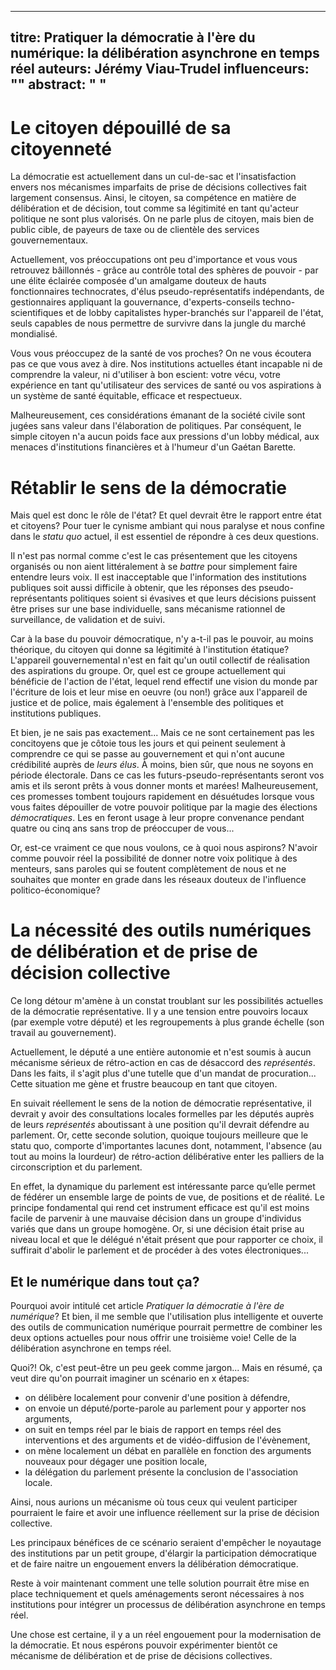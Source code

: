 ------------------
titre: Pratiquer la démocratie à l'ère du numérique: la délibération asynchrone en temps réel
auteurs: Jérémy Viau-Trudel
influenceurs: ""
abstract: " "
------------------

# Le citoyen dépouillé de sa citoyenneté

La démocratie est actuellement dans un cul-de-sac et l'insatisfaction envers nos mécanismes imparfaits de prise de décisions collectives fait largement consensus.  Ainsi, le citoyen, sa compétence en matière de délibération et de décision, tout comme sa légitimité en tant qu'acteur politique ne sont plus valorisés. On ne parle plus de citoyen, mais bien de public cible, de payeurs de taxe ou de clientèle des services gouvernementaux.

Actuellement, vos préoccupations ont peu d'importance et vous vous retrouvez bâillonnés - grâce au contrôle total des sphères de pouvoir - par une élite éclairée composée d'un amalgame douteux de hauts fonctionnaires technocrates, d'élus pseudo-représentatifs indépendants, de gestionnaires appliquant la gouvernance, d'experts-conseils techno-scientifiques et de lobby capitalistes hyper-branchés sur l'appareil de l'état, seuls capables de nous permettre de survivre dans la jungle du marché mondialisé.

Vous vous préoccupez de la santé de vos proches? On ne vous écoutera pas ce que vous avez à dire. Nos institutions actuelles étant incapable ni de comprendre la valeur, ni d'utiliser à bon escient: votre vécu, votre expérience en tant qu'utilisateur des services de santé ou vos aspirations à un système de santé équitable, efficace et respectueux.

Malheureusement, ces considérations émanant de la société civile sont jugées sans valeur dans l'élaboration de politiques. Par conséquent, le simple citoyen n'a aucun poids face aux pressions d'un lobby médical, aux menaces d'institutions financières et à l'humeur d'un Gaétan Barette.

# Rétablir le sens de la démocratie

Mais quel est donc le rôle de l'état? Et quel devrait être le rapport entre état et citoyens? Pour tuer le cynisme ambiant qui nous paralyse et nous confine dans le *statu quo* actuel, il est essentiel de répondre à ces deux questions.

Il n'est pas normal comme c'est le cas présentement que les citoyens organisés ou non aient littéralement à se *battre* pour simplement faire entendre leurs voix. Il est inacceptable que l'information des institutions publiques soit aussi difficile à obtenir, que les réponses des pseudo-représentants politiques soient si évasives et que leurs décisions puissent être prises sur une base individuelle, sans mécanisme rationnel de surveillance, de validation et de suivi.

Car à la base du pouvoir démocratique, n'y a-t-il pas le pouvoir, au moins théorique, du citoyen qui donne sa légitimité à l'institution étatique? L'appareil gouvernemental n'est en fait qu'un outil collectif de réalisation des aspirations du groupe. Or, quel est ce groupe actuellement qui bénéficie de l'action de l'état, lequel rend effectif une vision du monde par l'écriture de lois et leur mise en oeuvre (ou non!) grâce aux l'appareil de justice et de police, mais également à l'ensemble des politiques et institutions publiques.

 Et bien, je ne sais pas exactement... Mais ce ne sont certainement pas les concitoyens que je côtoie tous les jours et qui peinent seulement à comprendre ce qui se passe au gouvernement et qui n'ont aucune crédibilité auprès de *leurs élus*. À moins, bien sûr, que nous ne soyons en période électorale. Dans ce cas les futurs-pseudo-représentants seront vos amis et ils seront prêts à vous donner monts et marées! Malheureusement, ces promesses tombent toujours rapidement en désuétudes lorsque vous vous faites dépouiller de votre pouvoir politique par la magie des élections *démocratiques*. Les  en feront usage à leur propre convenance pendant quatre ou cinq ans sans trop de préoccuper de vous...

Or, est-ce vraiment ce que nous voulons, ce à quoi nous aspirons? N'avoir comme pouvoir réel la possibilité de donner notre voix politique à des menteurs, sans paroles qui se foutent complètement de nous et ne souhaites que monter en grade dans les réseaux douteux de l'influence politico-économique?

# La nécessité des outils numériques de délibération et de prise de décision collective

Ce long détour m'amène à un constat troublant sur les possibilités actuelles de la démocratie représentative. Il y a une tension entre pouvoirs locaux (par exemple votre député) et les regroupements à plus grande échelle (son travail au gouvernement).

Actuellement, le député a une entière autonomie et n'est soumis à aucun mécanisme sérieux de rétro-action en cas de désaccord des *représentés*. Dans les faits, il s'agit plus d'une tutelle que d'un mandat de procuration... Cette situation me gène et frustre beaucoup en tant que citoyen.

En suivait réellement le sens de la notion de démocratie représentative, il devrait y avoir des consultations locales formelles par les députés auprès de leurs *représentés* aboutissant à une position qu'il devrait défendre au parlement. Or, cette seconde solution, quoique toujours meilleure que le statu quo, comporte d'importantes lacunes dont, notamment, l'absence (au tout au moins la lourdeur) de rétro-action délibérative enter les palliers de la circonscription et du parlement.

En effet, la dynamique du parlement est intéressante parce qu’elle permet de fédérer un ensemble large de points de vue, de positions et de réalité. Le principe fondamental qui rend cet instrument efficace est qu'il est moins facile de parvenir à une mauvaise décision dans un groupe d'individus variés que dans un groupe homogène. Or, si une décision était prise au niveau local et que le délégué n'était présent que pour rapporter ce choix, il suffirait d'abolir le parlement et de procéder à des votes électroniques...

## Et le numérique dans tout ça?

Pourquoi avoir intitulé cet article *Pratiquer la démocratie à l'ère de numérique*? Et bien, il me semble que l'utilisation plus intelligente et ouverte des outils de communication numérique pourrait permettre de combiner les deux options actuelles pour nous offrir une troisième voie! Celle de la délibération asynchrone en temps réel.

Quoi?! Ok, c'est peut-être un peu geek comme jargon... Mais en résumé, ça veut dire qu'on pourrait imaginer un scénario en x étapes:    
  - on délibère localement pour convenir d'une position à défendre,
  - on envoie un député/porte-parole au parlement pour y apporter nos arguments,
  - on suit en temps réel par le biais de rapport en temps réel des interventions et des arguments et de vidéo-diffusion de l'évènement,
  - on mène localement un débat en parallèle en fonction des arguments nouveaux pour dégager une position locale,
  - la délégation du parlement présente la conclusion de l'association locale.

Ainsi, nous aurions un mécanisme où tous ceux qui veulent participer pourraient le faire et avoir une influence réellement sur la prise de décision collective.

Les principaux bénéfices de ce scénario seraient d'empêcher le noyautage des institutions par un petit groupe, d'élargir la participation démocratique et de faire naitre un engouement envers la délibération démocratique.

Reste à voir maintenant comment une telle solution pourrait être mise en place techniquement et quels aménagements seront nécessaires à nos institutions pour intégrer un processus de délibération asynchrone en temps réel.

Une chose est certaine, il y a un réel engouement pour la modernisation de la démocratie. Et nous espérons pouvoir expérimenter bientôt ce mécanisme de délibération et de prise de décisions collectives.
